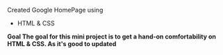 Created Google HomePage using

- HTML & CSS

<b>Goal<b/>
The goal for this mini project is to get a hand-on comfortability on HTML & CSS.
As it's good to updated
